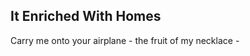 It Enriched With Homes
----------------------
Carry me onto your airplane - the fruit of my necklace -  
